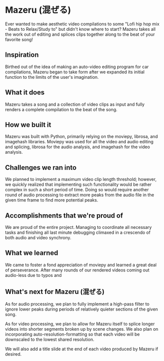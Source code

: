 # Mazeru (混ぜる)

Ever wanted to make aesthetic video compilations to some "Lofi hip hop mix - Beats to Relax/Study to" but didn't know where to start? Mazeru takes all the work out of editing and splices clips together along to the beat of your favorite song!

## Inspiration

Birthed out of the idea of making an auto-video editing program for car compilations, Mazeru began to take form after we expanded its initial function to the limits of the user's imagination.

## What it does

Mazeru takes a song and a collection of video clips as input and fully renders a complete compilation to the beat of the song. 

## How we built it

Mazeru was built with Python, primarily relying on the moviepy, librosa, and imagehash libraries. Moviepy was used for all the video and audio editing and splicing, librosa for the audio analysis, and imagehash for the video analysis.

## Challenges we ran into

We planned to implement a maximum video clip length threshold; however, we quickly realized that implementing such functionality would be rather complex in such a short period of time. Doing so would require another round of audio processing to extract more peaks from the audio file in the given time frame to find more potential peaks.

## Accomplishments that we're proud of

We are proud of the entire project. Managing to coordinate all necessary tasks and finishing all last minute debugging climaxed in a crescendo of both audio and video synchrony. 

## What we learned

We came to foster a fond appreciation of moviepy and learned a great deal of perseverance. After many rounds of our rendered videos coming out audio-less due to typos and

## What's next for Mazeru (混ぜる)

As for audio processing, we plan to fully implement a high-pass filter to ignore lower peaks during periods of relatively quieter sections of the given song.

As for video processing, we plan to allow for Mazeru itself to splice longer videos into shorter segments broken up by scene changes. We also plan on incorporating auto-resolution-formatting so that each video will be downscaled to the lowest shared resolution.

We will also add a title slide at the end of each video produced by Mazeru if desired.
